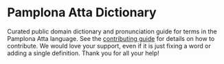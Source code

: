 
# Pamplona Atta Dictionary

Curated public domain dictionary and pronunciation guide for terms in the Pamplona Atta language. See the [contributing guide](https://github.com/drumworkteam/term/blob/make/.github/contributing.md) for details on how to contribute. We would love your support, even if it is just fixing a word or adding a single definition. Thank you for all your help!